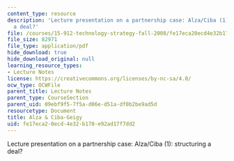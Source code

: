 ```yaml
---
content_type: resource
description: 'Lecture presentation on a partnership case: Alza/Ciba (1): structuring
  a deal?'
file: /courses/15-912-technology-strategy-fall-2008/fe17eca20ecd4e32b170e92ad17f7dd2_lec_20_a.pdf
file_size: 82971
file_type: application/pdf
hide_download: true
hide_download_original: null
learning_resource_types:
- Lecture Notes
license: https://creativecommons.org/licenses/by-nc-sa/4.0/
ocw_type: OCWFile
parent_title: Lecture Notes
parent_type: CourseSection
parent_uid: 09ebf9f5-7f5a-d06e-d51a-df0b2be9ad5d
resourcetype: Document
title: Alza & Ciba-Geigy
uid: fe17eca2-0ecd-4e32-b170-e92ad17f7dd2
---
```

Lecture presentation on a partnership case: Alza/Ciba (1): structuring a deal?